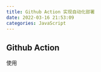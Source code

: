 ```yaml
---
title: Github Action 实现自动化部署
date: 2022-03-16 21:53:09
categories: JavaScript
---
```


## Github Action

使用

